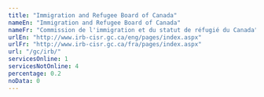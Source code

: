 ```yaml
---
title: "Immigration and Refugee Board of Canada"
nameEn: "Immigration and Refugee Board of Canada"
nameFr: "Commission de l'immigration et du statut de réfugié du Canada"
urlEn: "http://www.irb-cisr.gc.ca/eng/pages/index.aspx"
urlFr: "http://www.irb-cisr.gc.ca/fra/pages/index.aspx"
url: "/gc/irb/"
servicesOnline: 1
servicesNotOnline: 4
percentage: 0.2
noData: 0
---
```

